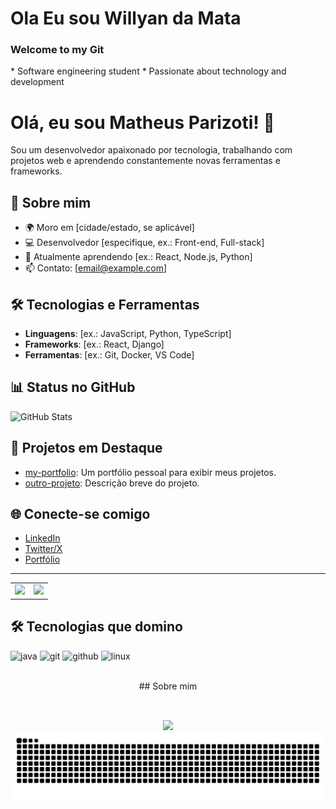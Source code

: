 <h1 align="left">Ola Eu sou Willyan da Mata</h1>

<h3 align="left">Welcome to my Git</h3>
* Software engineering student
* Passionate about technology and development

# Olá, eu sou Matheus Parizoti! 👋

Sou um desenvolvedor apaixonado por tecnologia, trabalhando com projetos web e aprendendo constantemente novas ferramentas e frameworks.

## 🚀 Sobre mim
- 🌍 Moro em [cidade/estado, se aplicável]
- 💻 Desenvolvedor [especifique, ex.: Front-end, Full-stack]
- 🌱 Atualmente aprendendo [ex.: React, Node.js, Python]
- 📫 Contato: [email@example.com]

## 🛠 Tecnologias e Ferramentas
- **Linguagens**: [ex.: JavaScript, Python, TypeScript]
- **Frameworks**: [ex.: React, Django]
- **Ferramentas**: [ex.: Git, Docker, VS Code]

## 📊 Status no GitHub
![GitHub Stats](https://github-readme-stats.vercel.app/api?username=MatheusParizoti&show_icons=true&theme=radical)

## 📌 Projetos em Destaque
- [my-portfolio](https://github.com/MatheusParizoti/my-portfolio): Um portfólio pessoal para exibir meus projetos.
- [outro-projeto](https://github.com/MatheusParizoti/outro-projeto): Descrição breve do projeto.

## 🌐 Conecte-se comigo
- [LinkedIn](https://www.linkedin.com/in/seu-perfil)
- [Twitter/X](https://x.com/seu-perfil)
- [Portfólio](https://seu-portfolio.com)

---

<table>
  <tr>
    <td>
      <img height="160em" src="https://github-readme-stats.vercel.app/api?username=WillyanMata&show_icons=true&theme=tokyonight&include_all_commits=true&count_private=true"/>
    </td>
    <td>
      <img height="160em" src="https://github-readme-stats.vercel.app/api/top-langs/?username=WillyanMata&layout=compact&langs_count=7&theme=tokyonight"/>
    </td>
  </tr>
</table>

## 🛠️ Tecnologias que domino
<p align="left">
  <img src="https://cdn.jsdelivr.net/gh/devicons/devicon/icons/java/java-original.svg" height="40" alt="java" />
  <img src="https://cdn.jsdelivr.net/gh/devicons/devicon/icons/git/git-original.svg" height="40" alt="git" />
  <img src="https://cdn.jsdelivr.net/gh/devicons/devicon/icons/github/github-original.svg" height="40" alt="github" />
  <img src="https://cdn.jsdelivr.net/gh/devicons/devicon/icons/linux/linux-original.svg" height="40" alt="linux" />
</p>

<br>
<div align="center">
  <div align="center">
## Sobre mim
<div align="center">
 
<br>

##

<div> 
  <a href="https://www.linkedin.com/in/willyandamata" target="_blank">
    <img src="https://img.shields.io/badge/-LinkedIn-%230077B5?style=for-the-badge&logo=linkedin&logoColor=white" target="_blank">
  </a> 
</div>

<img src="https://raw.githubusercontent.com/WillyanMata/WillyanMata/output/snake.svg" alt="Snake animation" />
